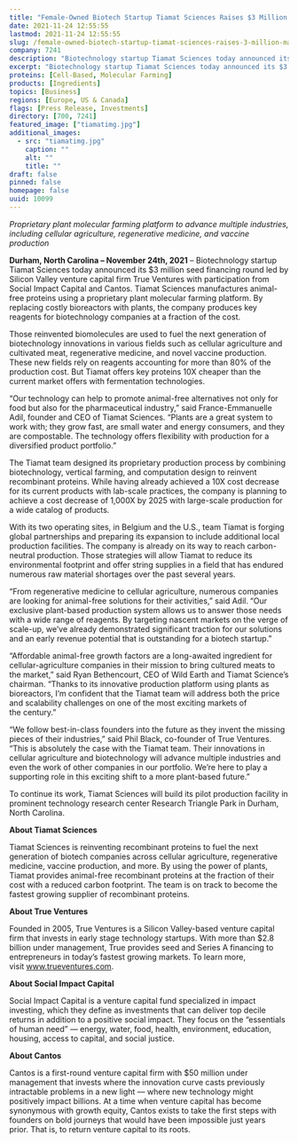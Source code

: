 ```yaml
---
title: "Female-Owned Biotech Startup Tiamat Sciences Raises $3 Million to Manufacture Plant-Based Biomolecules"
date: 2021-11-24 12:55:55
lastmod: 2021-11-24 12:55:55
slug: /female-owned-biotech-startup-tiamat-sciences-raises-3-million-manufacture-plant-based
company: 7241
description: "Biotechnology startup Tiamat Sciences today announced its $3 million seed financing round led by Silicon Valley venture capital firm True Ventures with participation from Social Impact Capital and Cantos. Tiamat Sciences manufactures animal-free proteins using a proprietary plant molecular farming platform."
excerpt: "Biotechnology startup Tiamat Sciences today announced its $3 million seed financing round led by Silicon Valley venture capital firm True Ventures with participation from Social Impact Capital and Cantos. Tiamat Sciences manufactures animal-free proteins using a proprietary plant molecular farming platform."
proteins: [Cell-Based, Molecular Farming]
products: [Ingredients]
topics: [Business]
regions: [Europe, US & Canada]
flags: [Press Release, Investments]
directory: [700, 7241]
featured_image: ["tiamatimg.jpg"]
additional_images:
  - src: "tiamatimg.jpg"
    caption: ""
    alt: ""
    title: ""
draft: false
pinned: false
homepage: false
uuid: 10099
---
```

<p class="text-align-center"><em>Proprietary plant molecular farming platform to advance multiple industries, including cellular agriculture, regenerative medicine, and vaccine production</em>  </p>

<p><strong>Durham, North Carolina – November 24th, 2021</strong> – Biotechnology startup Tiamat Sciences today announced its $3 million seed financing round led by Silicon Valley venture capital firm True Ventures with participation from Social Impact Capital and Cantos. Tiamat Sciences manufactures animal-free proteins using a proprietary plant molecular farming platform. By replacing costly bioreactors with plants, the company produces key reagents for biotechnology companies at a fraction of the cost.</p>

<p>Those reinvented biomolecules are used to fuel the next generation of biotechnology innovations in various fields such as cellular agriculture and cultivated meat, regenerative medicine, and novel vaccine production. These new fields rely on reagents accounting for more than 80% of the production cost. But Tiamat offers key proteins 10X cheaper than the current market offers with fermentation technologies.</p>

<p>“Our technology can help to promote animal-free alternatives not only for food but also for the pharmaceutical industry,” said France-Emmanuelle Adil, founder and CEO of Tiamat Sciences. “Plants are a great system to work with; they grow fast, are small water and energy consumers, and they are compostable. The technology offers flexibility with production for a diversified product portfolio.”</p>

<p>The Tiamat team designed its proprietary production process by combining biotechnology, vertical farming, and computation design to reinvent recombinant proteins. While having already achieved a 10X cost decrease for its current products with lab-scale practices, the company is planning to achieve a cost decrease of 1,000X by 2025 with large-scale production for a wide catalog of products.</p>

<p>With its two operating sites, in Belgium and the U.S., team Tiamat is forging global partnerships and preparing its expansion to include additional local production facilities. The company is already on its way to reach carbon-neutral production. Those strategies will allow Tiamat to reduce its environmental footprint and offer string supplies in a field that has endured numerous raw material shortages over the past several years.</p>

<p>“From regenerative medicine to cellular agriculture, numerous companies are looking for animal-free solutions for their activities,” said Adil.<strong> </strong>“Our exclusive plant-based production system allows us to answer those needs with a wide range of reagents. By targeting nascent markets on the verge of scale-up, we’ve already demonstrated significant traction for our solutions and an early revenue potential that is outstanding for a biotech startup.”</p>

<p>“Affordable animal-free growth factors are a long-awaited ingredient for cellular-agriculture companies in their mission to bring cultured meats to the market,” said Ryan Bethencourt, CEO of Wild Earth and Tiamat Science’s chairman. “Thanks to its innovative production platform using plants as bioreactors, I’m confident that the Tiamat team will address both the price and scalability challenges on one of the most exciting markets of the century.”</p>

<p>“We follow best-in-class founders into the future as they invent the missing pieces of their industries,” said Phil Black, co-founder of True Ventures. “This is absolutely the case with the Tiamat team. Their innovations in cellular agriculture and biotechnology will advance multiple industries and even the work of other companies in our portfolio. We’re here to play a supporting role in this exciting shift to a more plant-based future.”</p>

<p>To continue its work, Tiamat Sciences will build its pilot production facility in prominent technology research center Research Triangle Park in Durham, North Carolina.</p>

<p><strong>About Tiamat Sciences</strong></p>

<p>Tiamat Sciences is reinventing recombinant proteins to fuel the next generation of biotech companies across cellular agriculture, regenerative medicine, vaccine production, and more. By using the power of plants, Tiamat provides animal-free recombinant proteins at the fraction of their cost with a reduced carbon footprint. The team is on track to become the fastest growing supplier of recombinant proteins.</p>

<p><strong>About True Ventures</strong></p>

<p>Founded in 2005, True Ventures is a Silicon Valley-based venture capital firm that invests in early stage technology startups. With more than $2.8 billion under management, True provides seed and Series A financing to entrepreneurs in today’s fastest growing markets. To learn more, visit <a href="http://www.trueventures.com">www.trueventures.com</a>.</p>

<p><strong>About Social Impact Capital</strong></p>

<p>Social Impact Capital is a venture capital fund specialized in impact investing, which they define as investments that can deliver top decile returns in addition to a positive social impact. They focus on the “essentials of human need”​ — energy, water, food, health, environment, education, housing, access to capital, and social justice.</p>

<p><strong>About Cantos</strong></p>

<p>Cantos is a first-round venture capital firm with $50 million under management that invests where the innovation curve casts previously intractable problems in a new light –– where new technology might positively impact billions. At a time when venture capital has become synonymous with growth equity, Cantos exists to take the first steps with founders on bold journeys that would have been impossible just years prior. That is, to return venture capital to its roots.</p>
